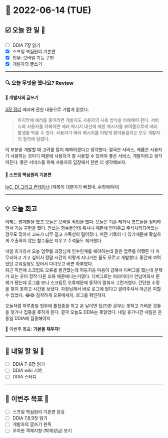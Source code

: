 # 📆 2022-06-14 (TUE)
## ☑️ 오늘 한 일 📑
- [ ] DDIA 7장 읽기
- [x] 스프링 핵심원리 기본편
- [x] 업무: 모바일 기능 구현
- [x] 개발자의 글쓰기 

***

### 🔍️ 오늘 무엇을 했나요? Review
#### 📕 개발자의 글쓰기 
[3장 정리](https://kyuwon53.github.io/%EA%B3%B5%EB%B6%80/%EC%B1%85/2022/06/14/%EA%B0%9C%EB%B0%9C%EC%9E%90%EC%9D%98-%EA%B8%80%EC%93%B0%EA%B8%B0-3%EC%9E%A5-%EC%A0%95%EB%A6%AC.html)
에러에 관한 내용으로 가볍게 읽었다.
> 마지막에 에러를 줄이려면 개발자도 사용자의 사용 방식을 이해해야 한다. 서비스와 사용자를 이해하면 에러 메시지 대신에 예방 메시지를 보여줌으로써 에러 발생을 막을 수 있다.
사용자가 에러 메시지를 어떻게 받아들일지는 모두 개발자의 철학에 달렸다.

이 부분을 개발할 때 고려를 많이 해봐야겠다고 생각했다. 결국은 서비스, 제품은 사용자가 사용하는 것이기 때문에 사용자가 잘 사용할 수 있어야 좋은 서비스, 개발이라고 생각이든다.
좋은 서비스를 위해 사용자의 입장에서 한번 더 생각해보자. 

#### 🌱 스프링 핵심원리 기본편 
[IoC, DI 그리고 컨테이너](https://kyuwon53.github.io/%EA%B3%B5%EB%B6%80/%EC%8A%A4%ED%94%84%EB%A7%81/2022/06/14/IoC-DI-%EA%B7%B8%EB%A6%AC%EA%B3%A0-%EC%BB%A8%ED%85%8C%EC%9D%B4%EB%84%88.html)
(제목이 대문자가 빠졌네..수정해야지)

***

## 💡 오늘 회고
어제는 웹개발을 했고 오늘은 모바일 작업을 했다. 오늘은 기존 레거시 코드들을 정리하면서 기능 구현을 했다. 안쓰는 함수들인데 혹시나 때문에 안지우고 주석처리되어있는 경우도 많아서 
코드가 너무 길고 가독성이 떨어졌다. 버전 기록이 다 있기때문에 확실하게 호출하지 않는 함수들은 지우고 주석들도 제거했다.   

내일 휴가라서 오늘 업무를 과장님께 인수인계를 해야하는데 맡은 업무를 어쨌든 다 마무리하고 가고 싶어서 정말 시간이 어떻게 지나가는 줄도 모르고
개발했다. 중간에 까먹었던 교육일정도 있어서 다녀오고 바쁜 하루였다.   
퇴근 직전에 스크립트 오류를 발견했는데 허둥지둥 마음이 급해서 디버그를 했는데 문제가 되는 곳이 
정작 다른 오류 때문에나는거였다. 디버그로는 파라미터가 안넘어와서 문제가 됐는데 로그를 보니 스크립트 오류때문에 동작이 멈춰서 그런거였다.
간단한 수정을 찾지 못하고 시간을 보냈다. 차장님께서 바로 로그에 떴다고 알려주셔서 야근은 피할 수 있었다. 
😂😅 침착하게 오류메세지, 로그를 확인하자.

오늘처럼 하루종일 업무에 풀집중을 하고 온 날이면 딥(?)한 공부는 못하고 가벼운 것들을 찾거나 집중을 못하게 된다. 
결국 오늘도 DDIA는 못읽었다. 내일 휴가니깐 내일은 온종일 DDIA에 집중해야지 

🎯 이번주 목표: **기본을 채우자!**

***

## 🎯 내일 할 일 🎯
- [ ] DDIA 7-8장 읽기 
- [ ] DDIA wiki 기여
- [ ] DDIA 스터디

***

## 🏁 이번주 목표 🏁
- [ ] 스프링 핵심원리 기본편 완강
- [ ] DDIA 7,8,9장 읽기
- [ ] 개발자의 글쓰기 완독
- [ ] 우아한 객체지향 (박재성님) 보기
